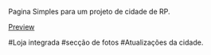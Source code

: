 Pagina Simples para um projeto de cidade de RP.

[Preview](https://igor9925.github.io/NovaEra) 

#Loja integrada
#secção de fotos
#Atualizações da cidade.
